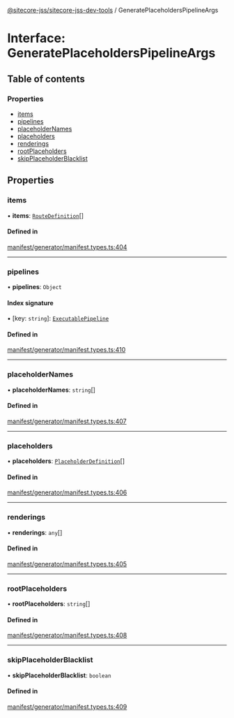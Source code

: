 [@sitecore-jss/sitecore-jss-dev-tools](../README.md) / GeneratePlaceholdersPipelineArgs

# Interface: GeneratePlaceholdersPipelineArgs

## Table of contents

### Properties

- [items](GeneratePlaceholdersPipelineArgs.md#items)
- [pipelines](GeneratePlaceholdersPipelineArgs.md#pipelines)
- [placeholderNames](GeneratePlaceholdersPipelineArgs.md#placeholdernames)
- [placeholders](GeneratePlaceholdersPipelineArgs.md#placeholders)
- [renderings](GeneratePlaceholdersPipelineArgs.md#renderings)
- [rootPlaceholders](GeneratePlaceholdersPipelineArgs.md#rootplaceholders)
- [skipPlaceholderBlacklist](GeneratePlaceholdersPipelineArgs.md#skipplaceholderblacklist)

## Properties

### items

• **items**: [`RouteDefinition`](RouteDefinition.md)[]

#### Defined in

[manifest/generator/manifest.types.ts:404](https://github.com/Sitecore/jss/blob/876dae504/packages/sitecore-jss-dev-tools/src/manifest/generator/manifest.types.ts#L404)

---

### pipelines

• **pipelines**: `Object`

#### Index signature

▪ [key: `string`]: [`ExecutablePipeline`](ExecutablePipeline.md)

#### Defined in

[manifest/generator/manifest.types.ts:410](https://github.com/Sitecore/jss/blob/876dae504/packages/sitecore-jss-dev-tools/src/manifest/generator/manifest.types.ts#L410)

---

### placeholderNames

• **placeholderNames**: `string`[]

#### Defined in

[manifest/generator/manifest.types.ts:407](https://github.com/Sitecore/jss/blob/876dae504/packages/sitecore-jss-dev-tools/src/manifest/generator/manifest.types.ts#L407)

---

### placeholders

• **placeholders**: [`PlaceholderDefinition`](PlaceholderDefinition.md)[]

#### Defined in

[manifest/generator/manifest.types.ts:406](https://github.com/Sitecore/jss/blob/876dae504/packages/sitecore-jss-dev-tools/src/manifest/generator/manifest.types.ts#L406)

---

### renderings

• **renderings**: `any`[]

#### Defined in

[manifest/generator/manifest.types.ts:405](https://github.com/Sitecore/jss/blob/876dae504/packages/sitecore-jss-dev-tools/src/manifest/generator/manifest.types.ts#L405)

---

### rootPlaceholders

• **rootPlaceholders**: `string`[]

#### Defined in

[manifest/generator/manifest.types.ts:408](https://github.com/Sitecore/jss/blob/876dae504/packages/sitecore-jss-dev-tools/src/manifest/generator/manifest.types.ts#L408)

---

### skipPlaceholderBlacklist

• **skipPlaceholderBlacklist**: `boolean`

#### Defined in

[manifest/generator/manifest.types.ts:409](https://github.com/Sitecore/jss/blob/876dae504/packages/sitecore-jss-dev-tools/src/manifest/generator/manifest.types.ts#L409)
